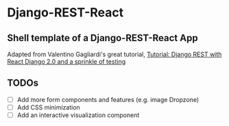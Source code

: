 # Django-REST-React

## Shell template of a Django-REST-React App
Adapted from Valentino Gagliardi's great tutorial, [Tutorial: Django REST with React Django 2.0 and a sprinkle of testing](https://www.valentinog.com/blog/tutorial-api-django-rest-react/)


## TODOs
- [ ] Add more form components and features (e.g. image Dropzone)  
- [ ] Add CSS minimization   
- [ ] Add an interactive visualization component  
